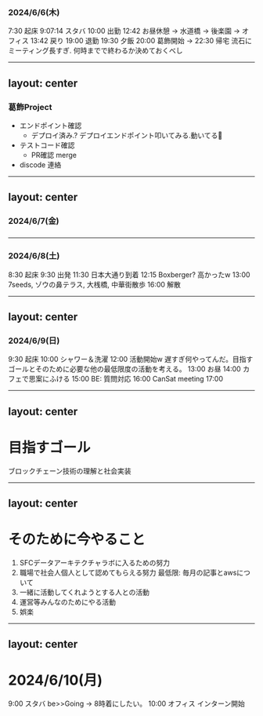 ### 2024/6/6(木)

7:30 起床
9:07:14 スタバ
10:00 出勤
12:42 お昼休憩
-> 水道橋 -> 後楽園 -> オフィス
13:42 戻り
19:00 退勤
19:30 夕飯
20:00 葛飾開始 -> 22:30 帰宅 流石にミーティング長すぎ. 何時までで終わるか決めておくべし

---
layout: center
---

### 葛飾Project
- エンドポイント確認
    - デプロイ済み.? デプロイエンドポイント叩いてみる.動いてる🙌
- テストコード確認
    - PR確認 merge
- discode 連絡

---
layout: center
---

### 2024/6/7(金)

### 

---

### 2024/6/8(土)

8:30 起床
9:30 出発
11:30 日本大通り到着
12:15 Boxberger? 高かったw
13:00 7seeds, ゾウの鼻テラス, 大桟橋, 中華街散歩
16:00 解散

---
layout: center
---

### 2024/6/9(日)

9:30 起床
10:00 シャワー＆洗濯
12:00 活動開始w 遅すぎ何やってんだ。目指すゴールとそのために必要な他の最低限度の活動を考える。
13:00 お昼
14:00 カフェで思案にふける
15:00 BE: 質問対応
16:00 CanSat meeting
17:00 

---
layout: center
---

# 目指すゴール
ブロックチェーン技術の理解と社会実装

---
layout: center
---

# そのために今やること

1. SFCデータアーキテクチャラボに入るための努力
2. 職場で社会人個人として認めてもらえる努力
    最低限: 毎月の記事とawsについて
3. 一緒に活動してくれようとする人との活動
5. 運営等みんなのためにやる活動
6. 娯楽

---
layout: center
---

# 2024/6/10(月)

9:00 スタバ be>>Going -> 8時着にしたい。
10:00 オフィス インターン開始